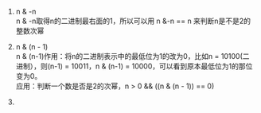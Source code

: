 1. n & -n  
n & -n取得n的二进制最右面的1，所以可以用 n &-n == n 来判断n是不是2的整数次幂

2. n & (n - 1)  
n & (n-1)作用：将n的二进制表示中的最低位为1的改为0，比如n = 10100(二进制），则(n-1) = 10011，n & (n-1) = 10000，可以看到原本最低位为1的那位变为0。  
应用：判断一个数是否是2的次幂，n > 0 && ((n & (n - 1)) == 0)

3. 
